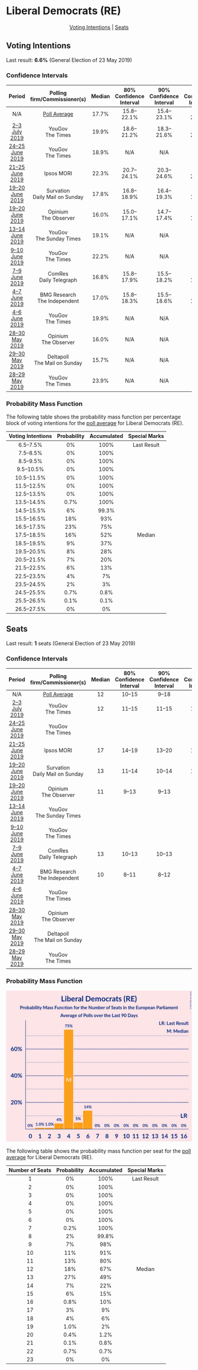 # Liberal Democrats (RE)

<p align="center"><a href="#voting-intentions">Voting Intentions</a> | <a href="#seats">Seats</a></p>

## Voting Intentions

Last result: **6.6%** (General Election of 23 May 2019)

### Confidence Intervals

| Period     | Polling firm/Commissioner(s) | Median | 80% Confidence Interval | 90% Confidence Interval | 95% Confidence Interval | 99% Confidence Interval |
|:----------:|:----------------:|:-----------:|:-----------------------:|:-----------------------:|:-----------------------:|:-----------------------:|
| N/A | [Poll Average](average.html) | 17.7% | 15.8–22.1% | 15.4–23.1% | 15.1–23.7% | 14.5–24.9% |
| [2–3 July 2019](2019-07-03-YouGov.html) | YouGov <br> The Times | 19.9% | 18.6–21.2% | 18.3–21.6% | 18.0–21.9% | 17.4–22.6% |
| [24–25 June 2019](2019-06-25-YouGov.html) | YouGov <br> The Times | 18.9% | N/A | N/A | N/A | N/A |
| [21–25 June 2019](2019-06-25-IpsosMORI.html) | Ipsos MORI | 22.3% | 20.7–24.1% | 20.3–24.6% | 19.9–25.0% | 19.2–25.8% |
| [19–20 June 2019](2019-06-20-Survation.html) | Survation <br> Daily Mail on Sunday | 17.8% | 16.8–18.9% | 16.4–19.3% | 16.2–19.5% | 15.7–20.1% |
| [19–20 June 2019](2019-06-20-Opinium.html) | Opinium <br> The Observer | 16.0% | 15.0–17.1% | 14.7–17.4% | 14.4–17.6% | 14.0–18.2% |
| [13–14 June 2019](2019-06-14-YouGov.html) | YouGov <br> The Sunday Times | 19.1% | N/A | N/A | N/A | N/A |
| [9–10 June 2019](2019-06-10-YouGov.html) | YouGov <br> The Times | 22.2% | N/A | N/A | N/A | N/A |
| [7–9 June 2019](2019-06-09-ComRes.html) | ComRes <br> Daily Telegraph | 16.8% | 15.8–17.9% | 15.5–18.2% | 15.2–18.5% | 14.8–19.1% |
| [4–7 June 2019](2019-06-07-BMGResearch.html) | BMG Research <br> The Independent | 17.0% | 15.8–18.3% | 15.5–18.6% | 15.2–18.9% | 14.6–19.6% |
| [4–6 June 2019](2019-06-06-YouGov.html) | YouGov <br> The Times | 19.9% | N/A | N/A | N/A | N/A |
| [28–30 May 2019](2019-05-30-Opinium.html) | Opinium <br> The Observer | 16.0% | N/A | N/A | N/A | N/A |
| [29–30 May 2019](2019-05-30-Deltapoll.html) | Deltapoll <br> The Mail on Sunday | 15.7% | N/A | N/A | N/A | N/A |
| [28–29 May 2019](2019-05-29-YouGov.html) | YouGov <br> The Times | 23.9% | N/A | N/A | N/A | N/A |

### Probability Mass Function

The following table shows the probability mass function per percentage block of voting intentions for the [poll average](average.html) for Liberal Democrats (RE).

| Voting Intentions | Probability | Accumulated | Special Marks |
|:-----------------:|:-----------:|:-----------:|:-------------:|
| 6.5–7.5% | 0% | 100% | Last Result |
| 7.5–8.5% | 0% | 100% |  |
| 8.5–9.5% | 0% | 100% |  |
| 9.5–10.5% | 0% | 100% |  |
| 10.5–11.5% | 0% | 100% |  |
| 11.5–12.5% | 0% | 100% |  |
| 12.5–13.5% | 0% | 100% |  |
| 13.5–14.5% | 0.7% | 100% |  |
| 14.5–15.5% | 6% | 99.3% |  |
| 15.5–16.5% | 18% | 93% |  |
| 16.5–17.5% | 23% | 75% |  |
| 17.5–18.5% | 16% | 52% | Median |
| 18.5–19.5% | 9% | 37% |  |
| 19.5–20.5% | 8% | 28% |  |
| 20.5–21.5% | 7% | 20% |  |
| 21.5–22.5% | 6% | 13% |  |
| 22.5–23.5% | 4% | 7% |  |
| 23.5–24.5% | 2% | 3% |  |
| 24.5–25.5% | 0.7% | 0.8% |  |
| 25.5–26.5% | 0.1% | 0.1% |  |
| 26.5–27.5% | 0% | 0% |  |


## Seats

Last result: **1** seats (General Election of 23 May 2019)

### Confidence Intervals

| Period     | Polling firm/Commissioner(s) | Median | 80% Confidence Interval | 90% Confidence Interval | 95% Confidence Interval | 99% Confidence Interval |
|:----------:|:----------------:|:------:|:-----------------------:|:-----------------------:|:-----------------------:|:-----------------------:|
| N/A | [Poll Average](average.html) | 12 | 10–15 | 9–18 | 9–18 | 8–22 |
| [2–3 July 2019](2019-07-03-YouGov.html) | YouGov <br> The Times | 12 | 11–15 | 11–15 | 11–15 | 11–17 |
| [24–25 June 2019](2019-06-25-YouGov.html) | YouGov <br> The Times |  |  |  |  |  |
| [21–25 June 2019](2019-06-25-IpsosMORI.html) | Ipsos MORI | 17 | 14–19 | 13–20 | 12–22 | 12–22 |
| [19–20 June 2019](2019-06-20-Survation.html) | Survation <br> Daily Mail on Sunday | 13 | 11–14 | 10–14 | 10–14 | 9–14 |
| [19–20 June 2019](2019-06-20-Opinium.html) | Opinium <br> The Observer | 11 | 9–13 | 9–13 | 9–13 | 9–14 |
| [13–14 June 2019](2019-06-14-YouGov.html) | YouGov <br> The Sunday Times |  |  |  |  |  |
| [9–10 June 2019](2019-06-10-YouGov.html) | YouGov <br> The Times |  |  |  |  |  |
| [7–9 June 2019](2019-06-09-ComRes.html) | ComRes <br> Daily Telegraph | 13 | 10–13 | 10–13 | 9–14 | 8–14 |
| [4–7 June 2019](2019-06-07-BMGResearch.html) | BMG Research <br> The Independent | 10 | 8–11 | 8–12 | 8–13 | 7–13 |
| [4–6 June 2019](2019-06-06-YouGov.html) | YouGov <br> The Times |  |  |  |  |  |
| [28–30 May 2019](2019-05-30-Opinium.html) | Opinium <br> The Observer |  |  |  |  |  |
| [29–30 May 2019](2019-05-30-Deltapoll.html) | Deltapoll <br> The Mail on Sunday |  |  |  |  |  |
| [28–29 May 2019](2019-05-29-YouGov.html) | YouGov <br> The Times |  |  |  |  |  |

### Probability Mass Function

![Graph with seats probability mass function not yet produced](average-seats-pmf-liberaldemocratsre.png "Seats Probability Mass Function")

The following table shows the probability mass function per seat for the [poll average](average.html) for Liberal Democrats (RE).

| Number of Seats | Probability | Accumulated | Special Marks |
|:---------------:|:-----------:|:-----------:|:-------------:|
| 1 | 0% | 100% | Last Result |
| 2 | 0% | 100% |  |
| 3 | 0% | 100% |  |
| 4 | 0% | 100% |  |
| 5 | 0% | 100% |  |
| 6 | 0% | 100% |  |
| 7 | 0.2% | 100% |  |
| 8 | 2% | 99.8% |  |
| 9 | 7% | 98% |  |
| 10 | 11% | 91% |  |
| 11 | 13% | 80% |  |
| 12 | 18% | 67% | Median |
| 13 | 27% | 49% |  |
| 14 | 7% | 22% |  |
| 15 | 6% | 15% |  |
| 16 | 0.8% | 10% |  |
| 17 | 3% | 9% |  |
| 18 | 4% | 6% |  |
| 19 | 1.0% | 2% |  |
| 20 | 0.4% | 1.2% |  |
| 21 | 0.1% | 0.8% |  |
| 22 | 0.7% | 0.7% |  |
| 23 | 0% | 0% |  |


